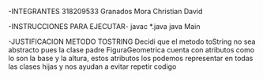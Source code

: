 -INTEGRANTES
318209533 Granados Mora Christian David

-INSTRUCCIONES PARA EJECUTAR-
javac *.java
java Main

-JUSTIFICACION METODO TOSTRING
Decidi que el metodo toString no sea abstracto pues la clase padre FiguraGeometrica cuenta con atributos como lo son la base y la altura, estos atributos los podemos representar en todas las clases hijas y nos ayudan a evitar repetir codigo 